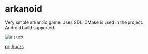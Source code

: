 [_metadata_:prjrocks]:- "htm2p4in"
# arkanoid
Very simple arkanoid game. Uses SDL. CMake is used in the project. Android build supported.

![alt text](http://skalexey.ru/pub/ark_104382.png)

[prj.Rocks](https://prj.rocks/prj/htm2p4in)
